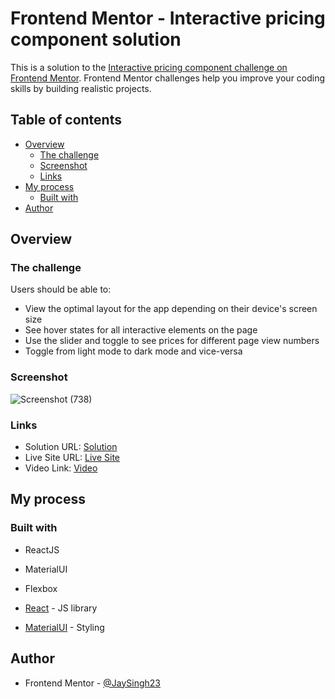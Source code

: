 # Frontend Mentor - Interactive pricing component solution

This is a solution to the [Interactive pricing component challenge on Frontend Mentor](https://www.frontendmentor.io/challenges/interactive-pricing-component-t0m8PIyY8). Frontend Mentor challenges help you improve your coding skills by building realistic projects. 

## Table of contents

- [Overview](#overview)
  - [The challenge](#the-challenge)
  - [Screenshot](#screenshot)
  - [Links](#links)
- [My process](#my-process)
  - [Built with](#built-with)
- [Author](#author)



## Overview

### The challenge

Users should be able to:

- View the optimal layout for the app depending on their device's screen size
- See hover states for all interactive elements on the page
- Use the slider and toggle to see prices for different page view numbers
- Toggle from light mode to dark mode and vice-versa

### Screenshot

![Screenshot (738)](https://github.com/JaySingh23/interactive-pricing/assets/64877729/a406bdb3-7810-498d-adee-2eedc70bb3ac)

### Links

- Solution URL: [Solution](https://www.frontendmentor.io/solutions/interactive-pricing-component-using-reactjs-and-materialui-zdHVhmtCgn)
- Live Site URL: [Live Site](https://6476d7df481a915aac9f184d--rococo-blancmange-ca2dcd.netlify.app)
- Video Link: [Video](https://drive.google.com/file/d/1hwxkfDS9q5iV1SApNFTaovyR-FfSkslX/view?usp=sharing)

## My process

### Built with

- ReactJS
- MaterialUI
- Flexbox

- [React](https://reactjs.org/) - JS library
- [MaterialUI](https://mui.com) - Styling


## Author

- Frontend Mentor - [@JaySingh23](https://www.frontendmentor.io/profile/JaySingh23)
